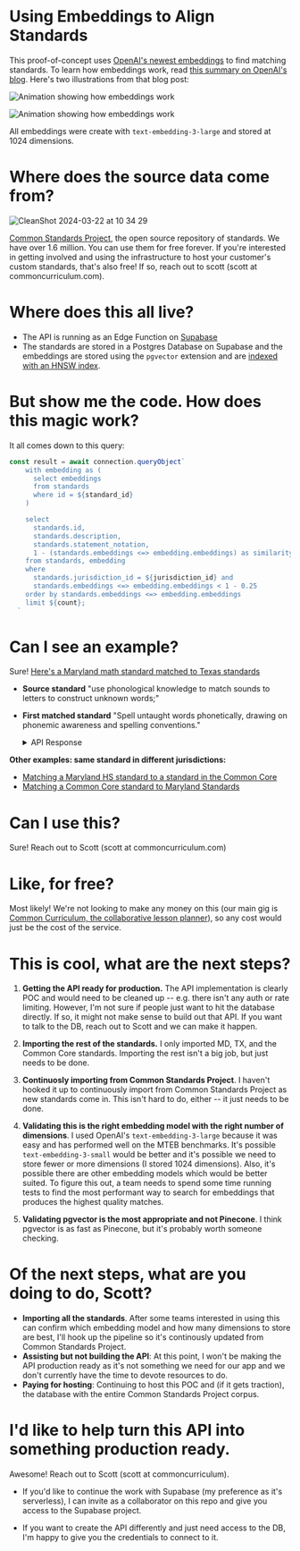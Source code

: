 # Using Embeddings to Align Standards

This proof-of-concept uses [OpenAI's newest embeddings](https://openai.com/blog/new-embedding-models-and-api-updates#:~:text=Native%20support%20for%20shortening%20embeddings) to find matching standards. To learn how embeddings work, read [this summary on OpenAI's blog](https://openai.com/blog/introducing-text-and-code-embeddings). Here's two illustrations from that blog post:

![Animation showing how embeddings work](https://cdn.openai.com/new-and-improved-embedding-model/draft-20221214a/vectors-2.svg)

![Animation showing how embeddings work](https://cdn.openai.com/new-and-improved-embedding-model/draft-20221214a/vectors-3.svg)

All embeddings were create with `text-embedding-3-large` and stored at 1024 dimensions.

# Where does the source data come from?

![CleanShot 2024-03-22 at 10 34 29](https://github.com/commoncurriculum/standards-alignment-poc/assets/100121/fdada56a-3e75-429a-a4ba-0156e2f5b578)

[Common Standards Project](https://www.commonstandardsproject.com), the open source repository of standards. We have over 1.6 million. You can use them for free forever. If you're interested in getting involved and using the infrastructure to host your customer's custom standards, that's also free! If so, reach out to scott (scott at commoncurriculum.com).

# Where does this all live?

- The API is running as an Edge Function on [Supabase](https://www.supabase.com)
- The standards are stored in a Postgres Database on Supabase and the embeddings are stored using the `pgvector` extension and are [indexed with an HNSW index](https://supabase.com/blog/increase-performance-pgvector-hnsw).

# But show me the code. How does this magic work?

It all comes down to this query:

```ts
const result = await connection.queryObject`
    with embedding as (
      select embeddings
      from standards
      where id = ${standard_id}
    )

    select
      standards.id,
      standards.description,
      standards.statement_notation,
      1 - (standards.embeddings <=> embedding.embeddings) as similarity
    from standards, embedding
    where
      standards.jurisdiction_id = ${jurisdiction_id} and
      standards.embeddings <=> embedding.embeddings < 1 - 0.25
    order by standards.embeddings <=> embedding.embeddings
    limit ${count};
  `
```

# Can I see an example?

Sure! [Here's a Maryland math standard matched to Texas standards](https://eorycauazbxncugxuwto.supabase.co/functions/v1/match_standard?standard_id=B642AB10DFE701310AB168A86D17958E&jurisdiction_id=49FCDFBD2CF04033A9C347BFA0584DF0)

- **Source standard** "use phonological knowledge to match sounds to letters to construct unknown words;"
- **First matched standard** "Spell untaught words phonetically, drawing on phonemic awareness and spelling conventions."
  <details>
      <summary>
      API Response
      </summary>

  ```json
  {
    "matching_from": {
      "jurisdiction_id": "28903EF2A9F9469C9BF592D4D0BE10F8",
      "jurisdiction_title": "Texas",
      "standard": {
        "id": "B642AB10DFE701310AB168A86D17958E",
        "description": "use phonological knowledge to match sounds to letters to construct unknown words;",
        "jurisdiction_id": "28903EF2A9F9469C9BF592D4D0BE10F8",
        "jurisdiction_title": "Texas",
        "list_id": "(A)",
        "position": 69000,
        "standard_set_id": "28903EF2A9F9469C9BF592D4D0BE10F8_D100036C_grade-02",
        "standard_set_title": "Grade 2",
        "standard_set_status": "Published",
        "statement_notation": "ELA 2.23A",
        "subject": "English Language Arts and Reading (2010)",
        "ancestor_ids": [
          "B64268E0DFE701310AB068A86D17958E",
          "B63353A0DFE701310A7F68A86D17958E"
        ]
      }
    },
    "matching_to": {
      "jurisdiction_id": "49FCDFBD2CF04033A9C347BFA0584DF0",
      "jurisdiction_title": "Maryland",
      "matched_standards": [
        {
          "id": "6BF9628CE81C4264934C07E2164A8919",
          "description": "Spell untaught words phonetically, drawing on phonemic awareness and spelling conventions.",
          "jurisdiction_id": "49FCDFBD2CF04033A9C347BFA0584DF0",
          "jurisdiction_title": "Maryland",
          "list_id": null,
          "position": 113000,
          "standard_set_id": "49FCDFBD2CF04033A9C347BFA0584DF0_D2605668_grade-01",
          "statement_notation": "CCSS 1 L 2.e",
          "standard_set_title": "Grade 1",
          "standard_set_status": "Published",
          "subject": "English Language Arts (2011)",
          "ancestor_ids": [
            "2B8E6AD9B5A143B5A059E35CF2EFEF5F",
            "3028A9B598B04A09814A0CEFA7A52C2B",
            "6BFE571725CC42419216890B8BD95FE4",
            "E811AD999AD84FD19B02F843232C16D5"
          ],
          "similarity": "0.674182255614863"
        },
        {
          "id": "1DA37A87DED0463C90B2BD3309FCB383",
          "description": "Spell simple words phonetically, drawing on knowledge of sound-letter relationships.",
          "jurisdiction_id": "49FCDFBD2CF04033A9C347BFA0584DF0",
          "jurisdiction_title": "Maryland",
          "list_id": null,
          "position": 105000,
          "standard_set_id": "49FCDFBD2CF04033A9C347BFA0584DF0_D2605668_grade-k",
          "statement_notation": "CCSS K L 2.d",
          "standard_set_title": "Grade K",
          "standard_set_status": "Published",
          "subject": "English Language Arts (2011)",
          "ancestor_ids": [
            "9AB0CC1F6AD146DE9F41AB0F30CD1BDA",
            "7E91FAE18284406EB23225709E87AF09",
            "4E9649A1D13F49FA978B1F3A734E207A",
            "BAEB9B8E6D944019B7DB571FA0A39EC3"
          ],
          "similarity": "0.653339505195622"
        },
        {
          "id": "6304B4FD32444278B8F71CBFB472809C",
          "description": "Spell untaught words phonetically, drawing on phonemic\nawareness and spelling conventions.",
          "jurisdiction_id": "49FCDFBD2CF04033A9C347BFA0584DF0",
          "jurisdiction_title": null,
          "list_id": "e",
          "position": 1099,
          "standard_set_id": "3FC2D02A6B4B469D9800867F326B8734",
          "statement_notation": "L.1.2.e",
          "standard_set_title": null,
          "standard_set_status": null,
          "subject": "English Language Arts (2022)",
          "ancestor_ids": [
            "2ACBC5E8F1B64A4BB8F6B07EDAF1F7D2",
            "D9670809F5874CBDB5C25B4605B1FD79",
            "591A9BE3E0614F6D9AC6A00DBB44708F"
          ],
          "similarity": "0.652125161632876"
        }
      ]
    }
  }
  ```

    </details>

**Other examples: same standard in different jurisdictions:**

- [Matching a Maryland HS standard to a standard in the Common Core](https://eorycauazbxncugxuwto.supabase.co/functions/v1/match_standard?standard_id=11179ED9013540D4AB575FC0B282C3D6&jurisdiction_id=67810E9EF6944F9383DCC602A3484C23)
- [Matching a Common Core standard to Maryland Standards](https://eorycauazbxncugxuwto.supabase.co/functions/v1/match_standard?standard_id=41064C0B98A4460181333BF337E74EF3&jurisdiction_id=49FCDFBD2CF04033A9C347BFA0584DF0)

# Can I use this?

Sure! Reach out to Scott (scott at commoncurriculum.com)

# Like, for free?

Most likely! We're not looking to make any money on this (our main gig is [Common Curriculum, the collaborative lesson planner](https:/www.commoncurriculum.com)), so any cost would just be the cost of the service.

# This is cool, what are the next steps?

1. **Getting the API ready for production.** The API implementation is clearly POC and would need to be cleaned up -- e.g. there isn't any auth or rate limiting. However, I'm not sure if people just want to hit the database directly. If so, it might not make sense to build out that API. If you want to talk to the DB, reach out to Scott and we can make it happen.

2. **Importing the rest of the standards.** I only imported MD, TX, and the Common Core standards. Importing the rest isn't a big job, but just needs to be done.

3. **Continuosly importing from Common Standards Project**. I haven't hooked it up to continuously import from Common Standards Project as new standards come in. This isn't hard to do, either -- it just needs to be done.

4. **Validating this is the right embedding model with the right number of dimensions**. I used OpenAI's `text-embedding-3-large` because it was easy and has performed well on the MTEB benchmarks. It's possible `text-embedding-3-small` would be better and it's possible we need to store fewer or more dimensions (I stored 1024 dimensions). Also, it's possible there are other embedding models which would be better suited. To figure this out, a team needs to spend some time running tests to find the most performant way to search for embeddings that produces the highest quality matches.

5. **Validating pgvector is the most appropriate and not Pinecone**. I think pgvector is as fast as Pinecone, but it's probably worth someone checking.

# Of the next steps, what are you doing to do, Scott?

- **Importing all the standards**. After some teams interested in using this can confirm which embedding model and how many dimensions to store are best, I'll hook up the pipeline so it's continously updated from Common Standards Project.
- **Assisting but not building the API**: At this point, I won't be making the API production ready as it's not something we need for our app and we don't currently have the time to devote resources to do.
- **Paying for hosting**: Continuing to host this POC and (if it gets traction), the database with the entire Common Standards Project corpus.

# I'd like to help turn this API into something production ready.

Awesome! Reach out to Scott (scott at commoncurriculum).

- If you'd like to continue the work with Supabase (my preference as it's serverless), I can invite as a collaborator on this repo and give you access to the Supabase project.

- If you want to create the API differently and just need access to the DB, I'm happy to give you the credentials to connect to it.
